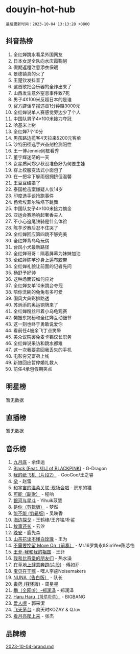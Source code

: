 # douyin-hot-hub

`最后更新时间：2023-10-04 13:13:28 +0800`

## 抖音热榜

1. 全红婵跳水看呆外国网友
1. 日本女足全队向水庆霞鞠躬
1. 假期返程注意添衣保暖
1. 景德镇真的火了
1. 王楚钦发抖音了
1. 这首歌把会乐器的全炸出来了
1. 山西发生意外窒息事件致7死
1. 男子4X100米反超日本的是谁
1. 官方辟谣举报违章1分钟赚3000元
1. 全红婵说单人赛感觉旁边少了个人
1. 中国队男子4×100米接力夺冠
1. 哈基米上树
1. 全红婵7个10分
1. 男孩路边揽客4天拉来5200元客单
1. 沙特田径选手兴奋剂检测阳性
1. 王一博Jennie同框看秀
1. 董宇辉迷茫的一天
1. 女星质问郑少秋没准备好为何要生娃
1. 穿上校服变法式小面包了
1. 在一把伞下躲雨很拥挤但温馨
1. 王豆豆结婚了
1. 泰国枪击案嫌疑人仅14岁
1. 印度选手谈抢跑事件
1. 杨紫埃菲尔铁塔下跳舞
1. 中国队女子4×100米接力摘金
1. 亚运会赛场响起奢香夫人
1. 不小心追尾铁骑是什么体验
1. 陈芋汐赛后忍不住哭了
1. 全红婵回应第四跳不够完美
1. 全红婵背乌龟玩偶
1. 台风小犬最新路径
1. 全红婵哥哥：隔着屏幕为妹妹加油
1. 全红婵陈芋汐身上遍布胶带
1. 全红婵礼貌让前面的记者先问
1. 杨舒予好帅
1. 这种场面该如何应对
1. 全红婵女单10米跳台夺冠
1. 陪你洗碗的兔兔有多可爱
1. 国风大典彩排路透
1. 苏炳添的奥运铜牌来了
1. 全红婵粉丝带着小乌龟观赛
1. 樊振东揭秘和全红婵互动细节
1. 这一刻也终于勇敢说爱你
1. 看前任4被余飞丁点笑晕
1. 美众议院罢免麦卡锡议长职务
1. 全红婵说采访和跳水都难
1. 这一次我要拿回我丢失的手机
1. 电影穷兄富弟上线
1. 新娘回应暂停婚礼救人
1. 前任4承包假期笑点

## 明星榜

暂无数据

## 直播榜

暂无数据

## 音乐榜

1. [九月底](https://sf6-cdn-tos.douyinstatic.com/obj/tos-cn-ve-2774/oMfewG4PDTFhF8iz3OGQ7ABH5i6fCgnMaoCbzZ) - 余佳运
1. [Black (Feat. 제니 of BLACKPINK)](https://sf6-cdn-tos.douyinstatic.com/obj/tos-cn-ve-2774/2eb92e2debbe4fe0a552bc099aef7f28) - G-Dragon
1. [我的纸飞机（片段2）](https://sf3-cdn-tos.douyinstatic.com/obj/tos-cn-ve-2774/oM2ZrKcg2CD5AeRB2gkeXOFB1IxAGJdZPazYHf) - GooGoo/王之睿
1. [朵](https://sf3-cdn-tos.douyinstatic.com/obj/tos-cn-ve-2774/932f5bdfcd7c47b880525e92ab8a4999) - 赵雷
1. [和宇宙的温柔关联-现场合唱](https://sf3-cdn-tos.douyinstatic.com/obj/tos-cn-ve-2774/o0hONGDYQBgk0e5bqDeQOonVmncA6tC2nBwZLT) - 房东的猫
1. [可能（副歌）](https://sf6-cdn-tos.douyinstatic.com/obj/tos-cn-ve-2774/cde1731888894259b333569393c2fb51) - 程响
1. [银河与星斗](https://sf3-cdn-tos.douyinstatic.com/obj/tos-cn-ve-2774/3cc0bf5f0ef140f7b6743a631bcf3c58) - Yihuik苡慧
1. [是你（剪辑版）](https://sf6-cdn-tos.douyinstatic.com/obj/tos-cn-ve-2774/46019dae783c4c969944217fe1cfafc4) - 梦然
1. [能不能 (剪辑版)](https://sf3-cdn-tos.douyinstatic.com/obj/tos-cn-ve-2774/fc4a6c45b4a34277ba4088e1d7fdff98) - 吴映香
1. [海边探戈](https://sf3-cdn-tos.douyinstatic.com/obj/tos-cn-ve-2774/os9gE0VQCGqt6VQkZDyBBYvfSDY0QFe3vVmubn) - 王鹤棣/王齐铭/朴鲨
1. [故事还长](https://sf6-cdn-tos.douyinstatic.com/obj/tos-cn-ve-2774/30a26758c8594f0ab81ac675c33ee2c5) - 云汐
1. [晚安](https://sf6-cdn-tos.douyinstatic.com/obj/tos-cn-ve-2774/a724c5e224464218839820f4e4fd632f) - 鹿先森
1. [山茶花读不懂白玫瑰](https://sf3-cdn-tos.douyinstatic.com/obj/tos-cn-ve-2774/osfn8B7DktrRHEPJgPCfDbw7QDQEkwC16BxZg9) - 王为
1. [不需要挽留 Move On（前奏）](https://sf6-cdn-tos.douyinstatic.com/obj/tos-cn-ve-2774/ooCBhgCCkF4nExzQL9WZSUbitfA8IsDkgQIYhe) - Mr.16罗隽永&SimYee陈芯怡
1. [王菲-我和我的祖国](https://sf6-cdn-tos.douyinstatic.com/obj/tos-cn-ve-2774/3ef0f373017541e18566595c96123cab) - 王菲
1. [我和比奇堡的朋友们](https://sf6-cdn-tos.douyinstatic.com/obj/tos-cn-ve-2774/f0505db981ea4a6d91453a15924a82aa) - 热水澡
1. [在草地上肆意奔跑(片段)](https://sf3-cdn-tos.douyinstatic.com/obj/tos-cn-ve-2774/8831d494742f45dabdfa8adb8b817259) - 傅如乔
1. [宝贝在干嘛](https://sf6-cdn-tos.douyinstatic.com/obj/tos-cn-ve-2774/okW4hBCfJI5B2ZEgTCtikhMW7IafzNrBQIYkpJ) - 嘿人李逵Noisemakers
1. [NUNA（告白版）](https://sf3-cdn-tos.douyinstatic.com/obj/tos-cn-ve-2774/a65828cbd8ce41a78a430a58b49f4feb) - 队长
1. [毒药 (释怀版)](https://sf6-cdn-tos.douyinstatic.com/obj/tos-cn-ve-2774/oYILMEAzspdZBIzy4frJNB8ZHPHWAhiwowd4Ad) - 周星星
1. [瞬（全网听）-郑润泽](https://sf3-cdn-tos.douyinstatic.com/obj/tos-cn-ve-2774/o4Vb9eJZClCZTnRQYy0BRSeHGrDtrkrQgIBvQt) - 郑润泽
1. [Haru Haru（하루하루）](https://sf3-cdn-tos.douyinstatic.com/obj/tos-cn-ve-2774/940c04aa98154ee7bdbaaa2ad9f28aec) - BIGBANG
1. [爱人呢](https://sf6-cdn-tos.douyinstatic.com/obj/tos-cn-ve-2774/2041dc10f3c442f1992b439a00eaf2ba) - 郭采潔
1. [飞天茅台](https://sf3-cdn-tos.douyinstatic.com/obj/tos-cn-ve-2774/o4GhTV5kIuMWmC2Ai1WzNglssgBfQaqQCSLxUU) - 俞天时KOZAY & Q.luv
1. [看月亮爬上来](https://sf3-cdn-tos.douyinstatic.com/obj/tos-cn-ve-2774/356c324112764016b25295e535f2daf0) - 张杰

## 品牌榜

[2023-10-04-brand.md](2023-10-04-brand.md)
